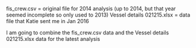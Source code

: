 fis_crew.csv = original file for 2014 analysis (up to 2014, but that year seemed incomplete so only used to 2013)
Vessel details 021215.xlsx = data file that Katie sent me in Jan 2016

I am going to combine the fis_crew.csv data and the Vessel details 021215.xlsx data for the latest analysis

